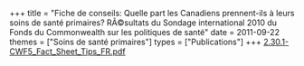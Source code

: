 +++
title = "Fiche de conseils: Quelle part les Canadiens prennent-ils à leurs soins de santé primaires? RÃ©sultats du Sondage international 2010 du Fonds du Commonwealth sur les politiques de santé"
date = 2011-09-22
themes = ["Soins de santé primaires"]
types = ["Publications"]
+++
[2.30.1-CWF5_Fact_Sheet_Tips_FR.pdf](/files/2.30.1-CWF5_Fact_Sheet_Tips_FR.pdf)
